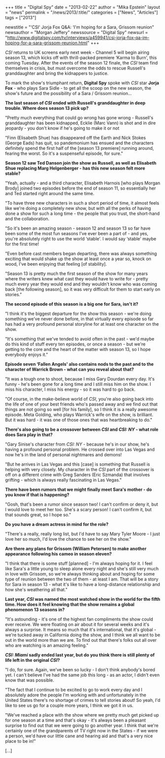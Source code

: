 +++
title = "Digital Spy"
date = "2013-02-22"
author = "Mika Epstein"
layout = "news"
permalink = "/news/2013/:title/"
categories = ["News", "Articles"]
tags = ["2013"]

newstitle = "&#8216;CSI' Jorja Fox Q&A: &#8216;I'm hoping for a Sara, Grissom reunion"
newsauthor = "Morgan Jeffery"
newssource = "Digital Spy"
newsurl = "http://www.digitalspy.com/tv/interviews/a459941/csi-jorja-fox-qa-im-hoping-for-a-sara-grissom-reunion.html"
+++



*CSI* returns to UK screens early next week - Channel 5 will begin airing season 13, which kicks off with thrill-packed premiere &#8216;Karma to Burn', this coming Tuesday. After the events of the season 12 finale, the *CSI* team find themselves in crisis, but must overcome the odds to rescue Russell's granddaughter and bring the kidnappers to justice.

To mark the show's triumphant return, **Digital Spy** spoke with *CSI* star **Jorja Fox** - who plays Sara Sidle - to get all the scoop on the new season, the show's future and the possibility of a Sara / Grissom reunion...

**The last season of *CSI* ended with Russell's granddaughter in deep trouble. Where does season 13 pick up?**

"Pretty much everything that could go wrong has gone wrong - Russell's granddaughter has been kidnapped, Ecklie (Marc Vann) is shot and in dire jeopardy - you don't know if he's going to make it or not

"Finn (Elisabeth Shue) has disappeared off the Earth and Nick Stokes (George Eads) has quit, so pandemonium has ensued and the characters definitely spend the first half of the [season 13 premiere] running around, fearing the worst. So it's a suspenseful episode, for sure."

**Season 12 saw Ted Danson join the show as Russell, as well as Elisabeth Shue replacing Marg Helgenberger - has this new season felt more stable?**

"Yeah, actually - and a third character, Elisabeth Harnois [who plays Morgan Brody] joined two episodes before the end of season 11, so essentially her and Ted started right around the same time.

"To have three new characters in such a short period of time, it almost feels like we're doing a completely new show, but with all the perks of having done a show for such a long time - the people that you trust, the short-hand and the collaboration.

"So it's been an amazing season - season 12 and season 13 so far have been some of the most fun seasons I've ever been a part of - and yes, you're absolutely right to use the world &#8216;stable'. I would say &#8216;stable' maybe for the first time!

"Even before cast members began departing, there was always something exciting that would shake up the show at least once a year so, knock on wood, I've been enjoying that feeling [of stability].

"Season 13 is pretty much the first season of the show for many years where the writers knew what cast they would have to write for - pretty much every year they would end and they wouldn't know who was coming back [the following season], so it was very difficult for them to start early on stories."

**The second episode of this season is a big one for Sara, isn't it?**

"I think it's the biggest departure for the show this season - we're doing something we've never done before, in that virtually every episode so far has had a very profound personal storyline for at least one character on the show.

"It's something that we've tended to avoid often in the past - we'd maybe do this kind of stuff every ten episodes, or once a season - but we're getting to the core and the heart of the matter with season 13, so I hope everybody enjoys it."

**Episode seven &#8216;Fallen Angels' also contains nods to the past and to the character of Warrick Brown - what can you reveal about that?**

"It was a tough one to shoot, because I miss Gary Dourdan every day. It's funny - he's been gone for a long time and I still miss him on the show. I miss his character, I miss his energy - so it was hard to go back.

"Of course, in the make-believe world of *CSI*, you're also going back into the life of one of your best friends who's passed away and we find out that things are not going so well [for his family], so I think it is a really awesome episode. Meta Golding, who plays Warrick's wife on the show, is brilliant. But it was hard - it was one of those ones that was heartbreaking to do."

**There's also going to be a crossover between *CSI* and *CSI: NY* - what role does Sara play in that?**

"Gary Sinise's character from *CSI: NY* - because he's in our show, he's having a profound personal problem. He crossed over into Las Vegas and now he's in the land of personal nightmares and demons!

"But he arrives in Las Vegas and this [case] is something that Russell is helping with very closely. My character in the *CSI* part of the crossover is off on a different crime with Greg Sanders (Eric Szmanda) that involves grifting - which is always really fascinating in Las Vegas."

**There have been rumors that we might finally meet Sara's mother - do you know if that is happening?**

"Gosh, that's been a rumor since season two! I can't confirm or deny it, but I would love to meet her too. She's a scary person! I can't confirm it, but that sounds great, so I hope so."

**Do you have a dream actress in mind for the role?**

"There's a really, really long list, but I'd have to say Mary Tyler Moore - I just love her so much, I'd love the chance to see her on the show."

**Are there any plans for Grissom (William Petersen) to make another appearance following his cameo in season eleven?**

"I think that there is some stuff [planned] - I'm always hoping for it. I feel like Sara's a little young to sleep alone every night and she's still very much in love with Grissom, so we're always thinking about and hoping for some type of reunion between the two of them - at least I am. That will be a story for Sara in season 13 - what it's like to have a long-distance relationship and how she's weathering all that."

**Last year, *CSI* was named the most watched show in the world for the fifth time. How does it feel knowing that the show remains a global phenomenon 13 seasons in?**

"It's astounding - it's one of the highest fan compliments the show could ever receive. We were floating on air about it for several weeks and it's always a surprise. It means so much that it's international, that it's global - we're tucked away in California doing the show, and I think we all want to be out in the world more than we are. To find out that there's folks out all over who are watching is an amazing feeling."

***CSI: Miami* sadly ended last year, but do you think there is still plenty of life left in the original *CSI*?**

"I do, for sure. Again, we've been so lucky - I don't think anybody's bored yet. I can't believe I've had the same job this long - as an actor, I didn't even know that was possible.

"The fact that I continue to be excited to go to work every day and I absolutely adore the people I'm working with and unfortunately in the United States there's no shortage of crimes to tell stories about! So yeah, I'd like to see us go for a couple more years, I think we got it in us.

"We've reached a place with the show where we pretty much get picked up for one season at a time and that's okay - it's always been a pleasant surprise to find out that we were going to go another year. I think that we're certainly one of the grandparents of TV right now in the States - if we were a person, we'd have our little cane and hearing aid and that's a very nice place to be in!"

[...]

